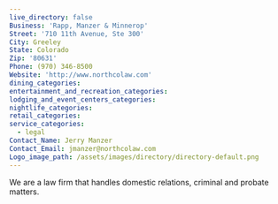 ```yaml
---
live_directory: false
Business: 'Rapp, Manzer & Minnerop'
Street: '710 11th Avenue, Ste 300'
City: Greeley
State: Colorado
Zip: '80631'
Phone: (970) 346-8500
Website: 'http://www.northcolaw.com'
dining_categories:
entertainment_and_recreation_categories:
lodging_and_event_centers_categories:
nightlife_categories:
retail_categories:
service_categories:
  - legal
Contact_Name: Jerry Manzer
Contact_Email: jmanzer@northcolaw.com
Logo_image_path: /assets/images/directory/directory-default.png
---
```


We are a law firm that handles domestic relations, criminal and probate matters.&nbsp;